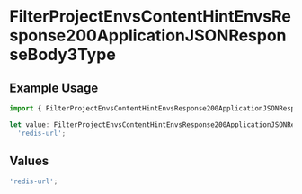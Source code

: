 # FilterProjectEnvsContentHintEnvsResponse200ApplicationJSONResponseBody3Type

## Example Usage

```typescript
import { FilterProjectEnvsContentHintEnvsResponse200ApplicationJSONResponseBody3Type } from '@vercel/client/models/operations';

let value: FilterProjectEnvsContentHintEnvsResponse200ApplicationJSONResponseBody3Type =
  'redis-url';
```

## Values

```typescript
'redis-url';
```
